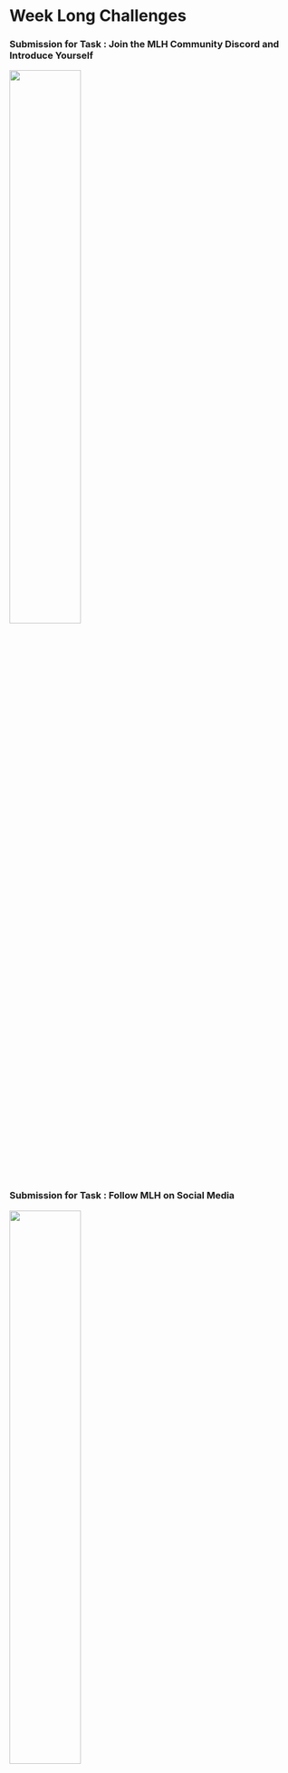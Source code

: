 # Week Long Challenges

### Submission for Task : Join the MLH Community Discord and Introduce Yourself
<img src="" width=50%>

### Submission for Task : Follow MLH on Social Media
<img src="" width=50%>
